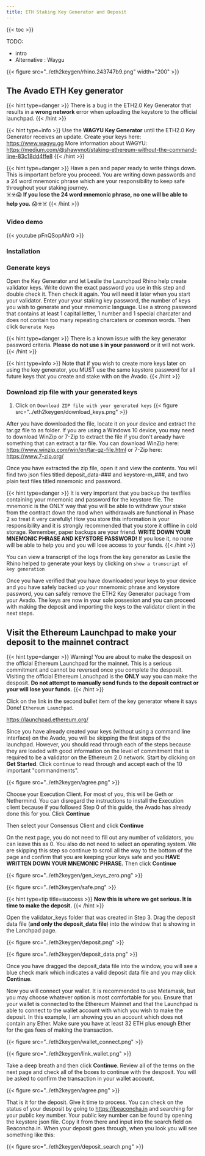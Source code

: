 ```yaml
---
title: ETH Staking Key Generator and Deposit
---
```


{{< toc >}}

TODO:
* intro
* Alternative : Waygu

 {{< figure src="../eth2keygen/rhino.243747b9.png" width="200" >}}

## The Avado ETH Key generator

{{< hint type=danger >}}
There is a bug in the ETH2.0 Key Generator that results in a **wrong network** error when uploading the keystore to the official launchpad.
{{< /hint >}}

{{< hint type=info >}}
Use the **WAGYU Key Generator** until the ETH2.0 Key Generator receives an update.
Create your keys here: https://www.wagyu.gg
More information about WAGYU: https://medium.com/@shawynot/staking-ethereum-without-the-command-line-83c18dd4ffe8
{{< /hint >}}

{{< hint type=danger >}}
Have a pen and paper ready to write things down. This is important before you proceed. You are writing down passwords and a 24 word mnemonic phrase which are your responsibility to keep safe throughout your staking journey.  
☠️☣️😱 **If you lose the 24 word mnemonic phrase, no one will be able to help you.** 😱☣️☠️
{{< /hint >}}

### Video demo
{{< youtube pFnQSopANr0 >}}

### Installation

### Generate keys

Open the Key Generator and let Leslie the Launchpad Rhino help create validator keys. Write down the exact password you use in this step and double check it. Then check it again. You will need it later when you start your validator. Enter your your staking key password, the number of keys you wish to generate and your mnemonic language. Use a strong password that contains at least 1 capital letter, 1 number and 1 special charcater and does not contain too many repeating charcaters or common words. Then click `Generate Keys` 

{{< hint type=danger >}}
There is a known issue with the key generator password criteria. **Please do not use `$` in your password** or it will not work.
{{< /hint >}}


{{< hint type=info >}}
Note that if you wish to create more keys later on using the key generator, you MUST use the same keystore password for all future keys that you create and stake with on the Avado.
{{< /hint >}}


### Download zip file with your generated keys

1. Click on `Download ZIP file with your generated keys`
{{< figure src="../eth2keygen/download_keys.png" >}}

After you have downloaded the file, locate it on your device and extract the tar.gz file to as folder. If you are using a Windows 10 device, you may need to download WinZip or 7-Zip to extract the file if you don't aready have something that can extract a tar file. You can download WinZip here: https://www.winzip.com/win/en/tar-gz-file.html or 7-Zip here: https://www.7-zip.org/

Once you have extracted the zip file, open it and view the contents. You will find two json files titled deposit_data-### and keystore-m_###, and two plain text files titled mnemonic and password.

{{< hint type=danger >}}
It is very important that you backup the textfiles containing your mnemonic and password for the keystore file. The mnemonic is the ONLY way that you will be able to withdraw your stake from the contract down the raod when withdrawals are functional in Phase 2 so treat it very carefully! How you store this information is your responsibility and it is strongly recommended that you store it offline in cold storage. Remember, paper backups are your friend. **WRITE DOWN YOUR MNEMONIC PHRASE AND KEYSTORE PASSWORD!** If you lose it, no none will be able to help you and you will lose access to your funds.
{{< /hint >}}

You can view a transcript of the logs from the key generator as Leslie the Rhino helped to generate your keys by clicking on `show a transcript of key generation`

Once you have verified that you have downloaded your keys to your device and you have safely backed up your mnemomic phrase and keystore password, you can safely remove the ETH2 Key Generator package from your Avado. The keys are now in your sole possesion and you can proceed with making the deposit and importing the keys to the validator client in the next steps. 


## Visit the Ethereum Launchpad to make your deposit to the mainnet contract

{{< hint type=danger >}}
Warning! You are about to make the desposit on the official Ethereum Launchpad for the mainnet. This is a serious commitment and cannot be reversed once you complete the desposit. Visiting the official Ethereum Lanuchpad is the **ONLY** way you can make the desposit. **Do not attempt to manually send funds to the deposit contract or your will lose your funds.**
{{< /hint >}}

Click on the link in the second bullet item of the key generator where it says Done! `Ethereum Launchpad`.

https://launchpad.ethereum.org/

Since you have already created your keys (without using a command line interface) on the Avado, you will be skipping the first steps of the launchpad. However, you should read through each of the steps because they are loaded with good information on the level of commitment that is required to be a validator on the Ethereum 2.0 network. Start by clicking on **Get Started**. Click continue to read through and accept each of the 10 important "commandments".

 {{< figure src="../eth2keygen/agree.png" >}}

Choose your Execution Client. For most of you, this will be Geth or Nethermind. You can disregard the instructions to install the Execution client because if you followed Step 0 of this guide, the Avado has already done this for you. Click **Continue**

Then select your Consensus Client and click **Continue**

On the next page, you do not need to fill out any number of validators, you can leave this as 0. You also do not need to select an operating system. We are skipping this step so continue to scroll all the way to the bottom of the page and confirm that you are keeping your keys safe and you **HAVE WRITTEN DOWN YOUR MNEMONIC PHRASE.** Then click **Continue**

 {{< figure src="../eth2keygen/gen_keys_zero.png" >}}

 {{< figure src="../eth2keygen/safe.png" >}}


{{< hint type=tip title=success >}}
**Now this is where we get serious. It is time to make the deposit.**
{{< /hint >}}

Open the validator_keys folder that was created in Step 3. Drag the deposit data file (**and only the deposit_data file**) into the window that is showing in the Lanchpad page.

 {{< figure src="../eth2keygen/deposit.png" >}}

 {{< figure src="../eth2keygen/deposit_data.png" >}}

Once you have dragged the deposit_data file into the window, you will see a blue check mark which indicates a valid deposit data file and you may click **Continue**.

Now you will connect your wallet. It is recommended to use Metamask, but you may choose whatever option is most comfortable for you. Ensure that your wallet is connected to the Ethereum Mainnet and that the Launchpad is able to connect to the wallet account with which you wish to make the deposit. In this example, I am showing you an account which does not contain any Ether. Make sure you have at least 32 ETH plus enough Ether for the gas fees of making the transaction.

 {{< figure src="../eth2keygen/wallet_connect.png" >}}

 {{< figure src="../eth2keygen/link_wallet.png" >}}

Take a deep breath and then click **Continue**. Review all of the terms on the next page and check all of the boxes to continue with the desposit. You will be asked to confirm the transaction in your wallet account.

 {{< figure src="../eth2keygen/agree.png" >}}

That is it for the deposit. Give it time to process. You can check on the status of your desposit by going to <https://beaconcha.in> and searching for your public key number. Your public key number can be found by opening the keystore json file. Copy it from there and input into the search field on Beaconcha.in. When your deposit goes through, when you look you will see something like this:

{{< figure src="../eth2keygen/deposit_search.png" >}}

